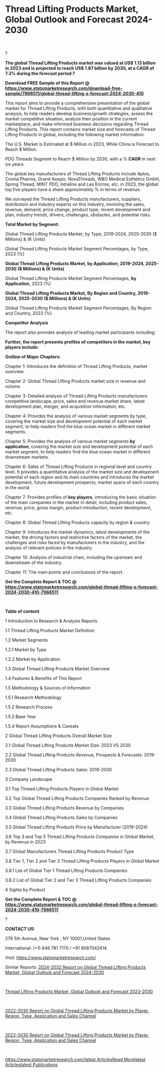 <h1>Thread Lifting Products Market, Global Outlook and Forecast 2024-2030</h1><br/><p>? </p>
 
 
 
 <p><meta charset="utf-8"></p>
 
 
 
 <p dir="ltr"><b id="docs-internal-guid-01c47a24-7fff-6561-1c30-5575250d4c47">The global Thread Lifting Products market was valued at US$ 1.13 billion in 2023 and is projected to reach US$ 1.87 billion by 2030, at a <strong>CAGR</strong> of 7.3% during the forecast period.? </b></p>
 
 
 
 <p><strong>Download FREE Sample of this Report @ <a href="https://www.statsmarketresearch.com/download-free-sample/7966511/global-thread-lifting-s-forecast-2024-2030-410">https://www.statsmarketresearch.com/download-free-sample/7966511/global-thread-lifting-s-forecast-2024-2030-410</a></strong></p>
 
 
 
 <p>This report aims to provide a comprehensive presentation of the global market for Thread Lifting Products, with both quantitative and qualitative analysis, to help readers develop business/growth strategies, assess the market competitive situation, analyze their position in the current marketplace, and make informed business decisions regarding Thread Lifting Products. This report contains market size and forecasts of Thread Lifting Products in global, including the following market information:</p>
 
 
 
 <p>The U.S. Market is Estimated at $ Million in 2023, While China is Forecast to Reach $ Million.</p>
 
 
 
 <p>PDO Threads Segment to Reach $ Million by 2030, with a % <strong>CAGR</strong> in next six years.</p>
 
 
 
 <p>The global key manufacturers of Thread Lifting Products include Aptos, Croma Pharma, Grand Aespio, NovaThreads, W&O Medical Esthetics GmbH, Spring Thread, MINT PDO, Intraline and Les Encres, etc. in 2023, the global top five players have a share approximately % in terms of revenue.</p>
 
 
 
 <p>We surveyed the Thread Lifting Products manufacturers, suppliers, distributors and industry experts on this industry, involving the sales, revenue, demand, price change, product type, recent development and plan, industry trends, drivers, challenges, obstacles, and potential risks.</p>
 
 
 
 <p><strong>Total Market by Segment:</strong></p>
 
 
 
 <p>Global Thread Lifting Products Market, by Type, 2019-2024, 2025-2030 ($ Millions) & (K Units)</p>
 
 
 
 <p>Global Thread Lifting Products Market Segment Percentages, by Type, 2023 (%)</p>
 
 
 
 <p><strong>Global Thread Lifting Products Market, <strong>by Application</strong>, 2019-2024, 2025-2030 ($ Millions) & (K Units)</strong></p>
 
 
 
 <p>Global Thread Lifting Products Market Segment Percentages, <strong>by Application</strong>, 2023 (%)</p>
 
 
 
 <p><strong>Global Thread Lifting Products Market, By Region and Country, 2019-2024, 2025-2030 ($ Millions) & (K Units)</strong></p>
 
 
 
 <p>Global Thread Lifting Products Market Segment Percentages, By Region and Country, 2023 (%)</p>
 
 
 
 <p><strong>Competitor Analysis</strong></p>
 
 
 
 <p>The report also provides analysis of leading market participants including:</p>
 
 
 
 <p><strong>Further, the report presents profiles of competitors in the market, <strong>key players</strong> include:</strong></p>
 
 
 
 <p><strong>Outline of Major Chapters:</strong></p>
 
 
 
 <p>Chapter 1: Introduces the definition of Thread Lifting Products, market overview.</p>
 
 
 
 <p>Chapter 2: Global Thread Lifting Products market size in revenue and volume.</p>
 
 
 
 <p>Chapter 3: Detailed analysis of Thread Lifting Products manufacturers competitive landscape, price, sales and revenue market share, latest development plan, merger, and acquisition information, etc.</p>
 
 
 
 <p>Chapter 4: Provides the analysis of various market segments by type, covering the market size and development potential of each market segment, to help readers find the blue ocean market in different market segments.</p>
 
 
 
 <p>Chapter 5: Provides the analysis of various market segments <strong>by application</strong>, covering the market size and development potential of each market segment, to help readers find the blue ocean market in different downstream markets.</p>
 
 
 
 <p>Chapter 6: Sales of Thread Lifting Products in regional level and country level. It provides a quantitative analysis of the market size and development potential of each region and its main countries and introduces the market development, future development prospects, market space of each country in the world.</p>
 
 
 
 <p>Chapter 7: Provides profiles of <strong>key players</strong>, introducing the basic situation of the main companies in the market in detail, including product sales, revenue, price, gross margin, product introduction, recent development, etc.</p>
 
 
 
 <p>Chapter 8: Global Thread Lifting Products capacity by region & country.</p>
 
 
 
 <p>Chapter 9: Introduces the market dynamics, latest developments of the market, the driving factors and restrictive factors of the market, the challenges and risks faced by manufacturers in the industry, and the analysis of relevant policies in the industry.</p>
 
 
 
 <p>Chapter 10: Analysis of industrial chain, including the upstream and downstream of the industry.</p>
 
 
 
 <p>Chapter 11: The main points and conclusions of the report.</p>
 
 
 
 <div><b>Get the Complete Report & TOC @ <a href="https://www.statsmarketresearch.com/global-thread-lifting-s-forecast-2024-2030-410-7966511">https://www.statsmarketresearch.com/global-thread-lifting-s-forecast-2024-2030-410-7966511</a></b></div>
 
 
 
 <p><br />
 
 <b>Table of content</b></p>
 
 
 
 <p>1 Introduction to Research & Analysis Reports<br />
 
 1.1 Thread Lifting Products Market Definition<br />
 
 1.2 Market Segments<br />
 
 1.2.1 Market by Type<br />
 
 1.2.2 Market by Application<br />
 
 1.3 Global Thread Lifting Products Market Overview<br />
 
 1.4 Features & Benefits of This Report<br />
 
 1.5 Methodology & Sources of Information<br />
 
 1.5.1 Research Methodology<br />
 
 1.5.2 Research Process<br />
 
 1.5.3 Base Year<br />
 
 1.5.4 Report Assumptions & Caveats<br />
 
 2 Global Thread Lifting Products Overall Market Size<br />
 
 2.1 Global Thread Lifting Products Market Size: 2023 VS 2030<br />
 
 2.2 Global Thread Lifting Products Revenue, Prospects & Forecasts: 2019-2030<br />
 
 2.3 Global Thread Lifting Products Sales: 2019-2030<br />
 
 3 Company Landscape<br />
 
 3.1 Top Thread Lifting Products Players in Global Market<br />
 
 3.2 Top Global Thread Lifting Products Companies Ranked by Revenue<br />
 
 3.3 Global Thread Lifting Products Revenue by Companies<br />
 
 3.4 Global Thread Lifting Products Sales by Companies<br />
 
 3.5 Global Thread Lifting Products Price by Manufacturer (2019-2024)<br />
 
 3.6 Top 3 and Top 5 Thread Lifting Products Companies in Global Market, by Revenue in 2023<br />
 
 3.7 Global Manufacturers Thread Lifting Products Product Type<br />
 
 3.8 Tier 1, Tier 2 and Tier 3 Thread Lifting Products Players in Global Market<br />
 
 3.8.1 List of Global Tier 1 Thread Lifting Products Companies<br />
 
 3.8.2 List of Global Tier 2 and Tier 3 Thread Lifting Products Companies<br />
 
 4 Sights by Product</p>
 
 
 
 <div><b>Get the Complete Report & TOC @ <a href="https://www.statsmarketresearch.com/global-thread-lifting-s-forecast-2024-2030-410-7966511">https://www.statsmarketresearch.com/global-thread-lifting-s-forecast-2024-2030-410-7966511</a></b></div>
 
 
 
 <p>? </p>
 
 
 
 <p><b>CONTACT US:</b><br />
 
 276 5th Avenue, New York , NY 10001,United States<br />
 
 International: (+1) 646 781 7170 / +91 8087042414<br />
 
 Visit: <a href="https://www.statsmarketresearch.com/">https://www.statsmarketresearch.com/</a><br />
 
 Similar Reports: <a href="https://www.statsmarketresearch.com/global-thread-lifting-s-forecast-2024-2030-410-7966511">2024-2032 Report on Global Thread Lifting Products Market, Global Outlook and Forecast 2024-2030</a><br />
 
 <br />
 
 <a href="https://www.statsmarketresearch.com/global-thread-lifting-s-forecast-2024-2030-410-7966511">Thread Lifting Products Market, Global Outlook and Forecast 2023-2030</a><br />
 
 <br />
 
 <a href="https://www.statsmarketresearch.com/global-thread-lifting-s-forecast-2024-2030-410-7966511">2022-2030 Report on Global Thread Lifting Products Market by Player, Region, Type, Application and Sales Channel</a><br />
 
 <br />
 
 <a href="https://www.statsmarketresearch.com/global-thread-lifting-s-forecast-2024-2030-410-7966511">2022-2030 Report on Global Thread Lifting Products Market by Player, Region, Type, Application and Sales Channel</a><br />
 
 <br />
 
 <a href="https://gyeongbokgung.com">https://www.statsmarketresearch.com/</a><a href="https://hallyeomaritime.com">latest Articles</a><a href="https://jingwansa.com">Read More</a><a href="https://nguoiviet.jp/">latest Articles</a><a href="https://www.intelmarketresearch.com/">latest Publications</a></p>